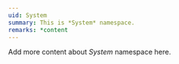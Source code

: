```yaml
---
uid: System
summary: This is *System* namespace.
remarks: *content
---
```


Add more content about *System* namespace here.
